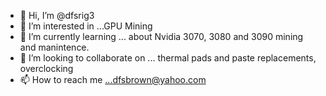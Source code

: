 - 👋 Hi, I’m @dfsrig3
- 👀 I’m interested in ...GPU Mining
- 🌱 I’m currently learning ... about Nvidia 3070, 3080 and 3090 mining and manintence.
- 💞️ I’m looking to collaborate on ... thermal pads and paste replacements, overclocking
- 📫 How to reach me ...dfsbrown@yahoo.com

<!---
dfsrig3/dfsrig3 is a ✨ special ✨ repository because its `README.md` (this file) appears on your GitHub profile.
You can click the Preview link to take a look at your changes.
--->
